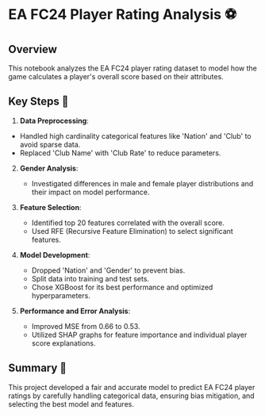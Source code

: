 # EA FC24 Player Rating Analysis ⚽

## Overview
This notebook analyzes the EA FC24 player rating dataset to model how the game calculates a player's overall score based on their attributes.

## Key Steps 🔑
1. **Data Preprocessing**:
- Handled high cardinality categorical features like 'Nation' and 'Club' to avoid sparse data.
- Replaced 'Club Name' with 'Club Rate' to reduce parameters.

2. **Gender Analysis**:
   - Investigated differences in male and female player distributions and their impact on model performance.

3. **Feature Selection**:
   - Identified top 20 features correlated with the overall score.
   - Used RFE (Recursive Feature Elimination) to select significant features.

4. **Model Development**:
   - Dropped 'Nation' and 'Gender' to prevent bias.
   - Split data into training and test sets.
   - Chose XGBoost for its best performance and optimized hyperparameters.
     
5. **Performance and Error Analysis**:
   - Improved MSE from 0.66 to 0.53.
   - Utilized SHAP graphs for feature importance and individual player score explanations.

## Summary 📝
This project developed a fair and accurate model to predict EA FC24 player ratings by carefully handling categorical data, ensuring bias mitigation, and selecting the best model and features.
